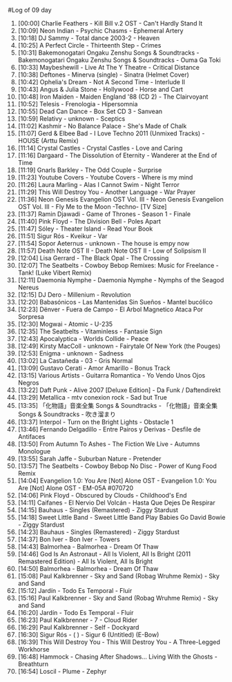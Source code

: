 #Log of 09 day

1. [00:00] Charlie Feathers - Kill Bill v.2 OST - Can't Hardly Stand It
1. [10:09] Neon Indian - Psychic Chasms - Ephemeral Artery
1. [10:18] DJ Sammy - Total dance 2003-2 - Heaven
1. [10:25] A Perfect Circle - Thirteenth Step - Crimes
1. [10:31] Bakemonogatari Ongaku Zenshu Songs & Soundtracks - Bakemonogatari Ongaku Zenshu Songs & Soundtracks - Ouma Ga Toki
1. [10:33] Maybeshewill - Live At The Y Theatre - Critical Distance
1. [10:38] Deftones - Minerva (single) - Sinatra (Helmet Cover)
1. [10:42] Ophelia's Dream - Not A Second Time - Interlude II
1. [10:43] Angus & Julia Stone - Hollywood - Horse and Cart
1. [10:48] Iron Maiden - Maiden England '88 (CD 2) - The Clairvoyant
1. [10:52] Telesis - Frenologia - Hipersomnia
1. [10:55] Dead Can Dance - Box Set CD 3 - Sanvean
1. [10:59] Relativy - unknown - Sceptics
1. [11:02] Kashmir - No Balance Palace - She's Made of Chalk
1. [11:07] Gerd & Elbee Bad - I Love Techno 2011 (Unmixed Tracks) - HOUSE (Arttu Remix)
1. [11:14] Crystal Castles - Crystal Castles - Love and Caring
1. [11:16] Dargaard - The Dissolution of Eternity - Wanderer at the End of Time
1. [11:19] Gnarls Barkley - The Odd Couple - Surprise
1. [11:23] Youtube Covers - Youtube Covers - Where is my mind
1. [11:26] Laura Marling - Alas I Cannot Swim - Night Terror
1. [11:29] This Will Destroy You - Another Language - War Prayer
1. [11:36] Neon Genesis Evangelion OST Vol. III - Neon Genesis Evangelion OST Vol. III - Fly Me to the Moon -Techno- [TV Size]
1. [11:37] Ramin Djawadi - Game of Thrones - Season 1 - Finale
1. [11:40] Pink Floyd - The Division Bell - Poles Apart
1. [11:47] Sóley - Theater Island - Read Your Book
1. [11:51] Sigur Rós - Kveikur - Var
1. [11:54] Sopor Aeternus - unknown - The house is empy now
1. [11:57] Death Note OST II - Death Note OST II - Low of Solipsism II
1. [12:04] Lisa Gerrard - The Black Opal - The Crossing
1. [12:07] The Seatbelts - Cowboy Bebop Remixes: Music for Freelance - Tank! (Luke Vibert Remix)
1. [12:11] Daemonia Nymphe - Daemonia Nymphe - Nymphs of the Seagod Nereus
1. [12:15] DJ Dero - Millenium - Revolution
1. [12:20] Babasónicos - Las Mantenidas Sin Sueños - Mantel bucólico
1. [12:23] Dënver - Fuera de Campo - El Arbol Magnetico Ataca Por Sorpresa
1. [12:30] Mogwai - Atomic - U-235
1. [12:35] The Seatbelts - Vitaminless - Fantasie Sign
1. [12:43] Apocalyptica - Worlds Collide - Peace
1. [12:49] Kirsty MacColl - unknown - Fairytale Of New York (the Pouges)
1. [12:53] Enigma - unknown - Sadness
1. [13:02] La Castañeda - 03 - Gris Normal
1. [13:09] Gustavo Cerati - Amor Amarillo - Bonus Track
1. [13:15] Various Artists - Guitarra Romantica - Yo Vendo Unos Ojos Negros
1. [13:22] Daft Punk - Alive 2007 [Deluxe Edition] - Da Funk / Daftendirekt
1. [13:29] Metallica - mtv conexion rock - Sad but True
1. [13:35] 「化物語」音楽全集 Songs & Soundtracks - 「化物語」音楽全集 Songs & Soundtracks - 吹き溜まり
1. [13:37] Interpol - Turn on the Bright Lights - Obstacle 1
1. [13:46] Fernando Delgadillo - Entre Pairos y Derivas - Desfile de Antifaces
1. [13:50] From Autumn To Ashes - The Fiction We Live - Autumns Monologue
1. [13:55] Sarah Jaffe - Suburban Nature - Pretender
1. [13:57] The Seatbelts - Cowboy Bebop No Disc - Power of Kung Food Remix
1. [14:04] Evangelion 1.0: You Are [Not] Alone OST - Evangelion 1.0: You Are [Not] Alone OST - EM-05A #070720
1. [14:06] Pink Floyd - Obscured by Clouds - Childhood's End
1. [14:11] Caifanes - El Nervio Del Volcán - Hasta Que Dejes De Respirar
1. [14:15] Bauhaus - Singles (Remastered) - Ziggy Stardust
1. [14:18] Sweet Little Band - Sweet Little Band Play Babies Go David Bowie - Ziggy Stardust
1. [14:23] Bauhaus - Singles (Remastered) - Ziggy Stardust
1. [14:37] Bon Iver - Bon Iver - Towers
1. [14:43] Balmorhea - Balmorhea - Dream Of Thaw
1. [14:46] God Is An Astronaut - All Is Violent, All Is Bright (2011 Remastered Edition) - All Is Violent, All Is Bright
1. [14:50] Balmorhea - Balmorhea - Dream Of Thaw
1. [15:08] Paul Kalkbrenner - Sky and Sand (Robag Wruhme Remix) - Sky and Sand
1. [15:12] Jardín - Todo Es Temporal - Fluir
1. [15:16] Paul Kalkbrenner - Sky and Sand (Robag Wruhme Remix) - Sky and Sand
1. [16:20] Jardín - Todo Es Temporal - Fluir
1. [16:23] Paul Kalkbrenner - 7 - Cloud Rider
1. [16:29] Paul Kalkbrenner - Self - Dockyard
1. [16:30] Sigur Rós - ( ) - Sigur 6  (Untitled) (E-Bow)
1. [16:39] This Will Destroy You - This Will Destroy You - A Three-Legged Workhorse
1. [16:48] Hammock - Chasing After Shadows... Living With the Ghosts - Breathturn
1. [16:54] Loscil - Plume - Zephyr
